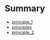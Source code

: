 # Summary

* [principle_1](principle_1.md)
* [principles](principles.md)
* [principle_2](principle2.md)

